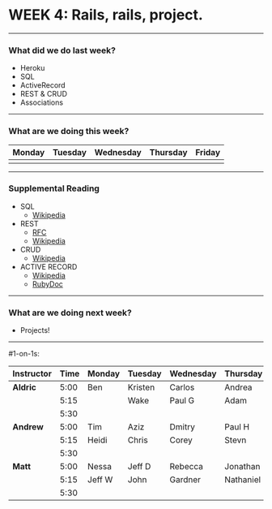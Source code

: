 # WEEK 4: Rails, rails, project.
---

### What did we do last week?

- Heroku
- SQL
- ActiveRecord
- REST & CRUD
- Associations

---

### What are we doing this week?

|Monday |Tuesday|Wednesday  |Thursday |Friday
|:----- |:----- |:-----   |:-----   |:-----
||||||


---
### Supplemental Reading
- SQL
  - [Wikipedia](http://en.wikipedia.org/wiki/SQL)
- REST
  - [RFC](http://tools.ietf.org/rfc/rfc6690.txt)
  - [Wikipedia](http://en.wikipedia.org/wiki/Representational_state_transfer)
- CRUD
  - [Wikipedia](http://en.wikipedia.org/wiki/Create,_read,_update_and_delete)
- ACTIVE RECORD
  - [Wikipedia](http://en.wikipedia.org/awiki/Active_record_pattern)
  - [RubyDoc](http://rubydoc.info/gems/activerecord/4.1.0/frames)

---
### What are we doing next week?

- Projects!

---

#1-on-1s:

|Instructor	|Time |Monday |Tuesday |Wednesday|Thursday |Friday |
|:---|:----	|:-----	|:----	|:---- |:---- |:----|
|__Aldric__|5:00|Ben |Kristen|Carlos|Andrea||
| | 5:15||Wake|Paul G|Adam| |
| | 5:30| | | | | |
|__Andrew__|5:00|Tim|Aziz|Dmitry|Paul H| |
| |5:15|Heidi|Chris|Corey|Stevn| |
| |5:30|| | | | |
|__Matt__|5:00|Nessa|Jeff D|Rebecca|Jonathan|
| |5:15|Jeff W|John|Gardner|Nathaniel| |
| |5:30| | | | | |

